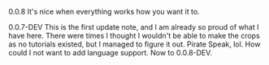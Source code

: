 0.0.8
    It's nice when everything works how you want it to.
    
0.0.7-DEV
    This is the first update note, and I am already so proud of what I have here.
    There were times I thought I wouldn't be able to make the crops as no tutorials
    existed, but I managed to figure it out. Pirate Speak, lol. How could I not want
    to add language support. Now to 0.0.8-DEV.